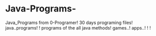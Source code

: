 # Java-Programs-
Java_Programs from 0-Programer!
30 days programing files!
java..programs! !
programs of the all java methods!
games..!
apps..! !
!
